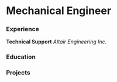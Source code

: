 # Mechanical Engineer

### Experience
**Technical Support**
*Altair Engineering Inc.*

### Education

### Projects
